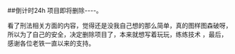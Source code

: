 ##倒计时24h 项目即将删除----。

看了刑法相关方面的内容，觉得还是没我自己想的那么简单，真的图样图森破呀，所以为了自己的安全，决定删除项目了，本来就想写着玩玩，练练技术
，最后，感谢各位老铁一直以来的支持。



